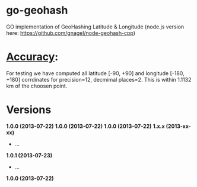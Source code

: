 go-geohash
==========

GO implementation of GeoHashing Latitude &amp; Longitude (node.js version here: https://github.com/gnagel/node-geohash-cpp)


[Accuracy](http://en.wikipedia.org/wiki/Decimal_degrees): 
=========
For testing we have computed all latitude [-90, +90] and longitude [-180, +180] corrdinates for precision=12, decmimal places=2.  This is within 1.1132 km of the choosen point.


Versions
========
**1.0.0 (2013-07-22)**
**1.0.0 (2013-07-22)**
**1.0.0 (2013-07-22)**
**1.x.x (2013-xx-xx)**

- ...

**1.0.1 (2013-07-23)**

- ...

**1.0.0 (2013-07-22)**
